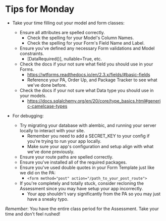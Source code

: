 # Tips for Monday

- Take your time filling out your model and form classes:
    - Ensure all attributes are spelled correctly.
        - Check the spelling for your Model's Column Names.
        - Check the spelling for your Form's Field Name and Label.
    - Ensure you've defined any necessary Form validations and Model constraints.
        - [DataRequired()], nullable=True, etc.
    - Check the docs if your not sure what field you should use in your Forms.
        - https://wtforms.readthedocs.io/en/2.3.x/fields/#basic-fields
        - Reference your PA, Order Up, and Package Tracker to see what we've done before.
    - Check the docs if your not sure what Data type you should use in your models.
        - https://docs.sqlalchemy.org/en/20/core/type_basics.html#generic-camelcase-types

- For debugging:
    - Try migrating your database with alembic, and running your server locally to interact with your site.
        - Remember you need to add a SECRET_KEY to your config if you're trying to run your app locally.
        - Make sure your app's configuration and setup align with what we've done previously.
    - Ensure your route paths are spelled correctly.
    - Ensure you've installed all of the required packages.
    - Ensure you've used double quotes in your Form Template just like we did on the PA:
        - `<form method="post" action="/path_to_your_post_route">`
    - If you're completely and totally stuck, consider recloning the Assessment since you may have setup your app incorrectly.
        - Your app shouldn't vary significantly from the PA so you may just have a sneaky typo.

*Remember*: You have the entire class period for the Assessment.  Take your time and don't feel rushed!
